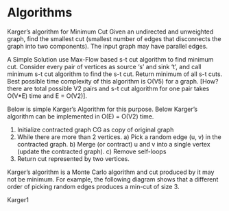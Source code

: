 # Algorithms

Karger’s algorithm for Minimum Cut
Given an undirected and unweighted graph, find the smallest cut (smallest number of edges that disconnects the graph into two components).
The input graph may have parallel edges.

A Simple Solution use Max-Flow based s-t cut algorithm to find minimum cut. Consider every pair of vertices as source ‘s’ and sink ‘t’, and call minimum s-t cut algorithm to find the s-t cut. Return minimum of all s-t cuts. Best possible time complexity of this algorithm is O(V5) for a graph. [How? there are total possible V2 pairs and s-t cut algorithm for one pair takes O(V*E) time and E = O(V2)].

Below is simple Karger’s Algorithm for this purpose. Below Karger’s algorithm can be implemented in O(E) = O(V2) time.

1)  Initialize contracted graph CG as copy of original graph
2)  While there are more than 2 vertices.
      a) Pick a random edge (u, v) in the contracted graph.
      b) Merge (or contract) u and v into a single vertex (update 
         the contracted graph).
      c) Remove self-loops
3) Return cut represented by two vertices.


Karger’s algorithm is a Monte Carlo algorithm and cut produced by it may not be minimum. For example, the following diagram shows that a different order of picking random edges produces a min-cut of size 3.

Karger1
